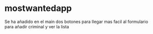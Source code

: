 # mostwantedapp

Se ha añadido en el main dos botones para llegar mas facil al formulario para añadir criminal y ver la lista
